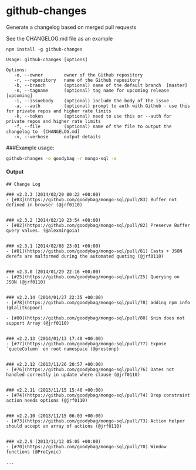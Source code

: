 github-changes
==============

Generate a changelog based on merged pull requests

See the CHANGELOG.md file as an example

`npm install -g github-changes`

```
Usage: github-changes [options]

Options:
   -o, --owner        owner of the Github repository
   -r, --repository   name of the Github repository
   -b, --branch       (optional) name of the default branch  [master]
   -n, --tagname      (optional) tag name for upcoming release  [upcoming]
   -i, --issuebody    (optional) include the body of the issue
   -a, --auth         (optional) prompt to auth with Github - use this for private repos and higher rate limits
   -k, --token        (optional) need to use this or --auth for private repos and higher rate limits
   -f, --file         (optional) name of the file to output the changelog to  [CHANGELOG.md]
   -v, --verbose      output details
```

###Example usage:
```bash
github-changes -o goodybag -r mongo-sql -a
```

#### Output
    ## Change Log

    ### v2.3.3 (2014/02/20 00:22 +00:00)
    - [#83](https://github.com/goodybag/mongo-sql/pull/83) Buffer not defined in browser (@jrf0110)


    ### v2.3.2 (2014/02/19 23:54 +00:00)
    - [#82](https://github.com/goodybag/mongo-sql/pull/82) Preserve Buffer query values. (@alexmingoia)


    ### v2.3.1 (2014/02/08 23:01 +00:00)
    - [#81](https://github.com/goodybag/mongo-sql/pull/81) Casts + JSON derefs are malformed during the automated quoting (@jrf0110)


    ### v2.3.0 (2014/01/29 22:16 +00:00)
    - [#25](https://github.com/goodybag/mongo-sql/pull/25) Querying on JSON (@jrf0110)


    ### v2.2.14 (2014/01/27 22:35 +00:00)
    - [#78](https://github.com/goodybag/mongo-sql/pull/78) adding npm info (@lalitkapoor)

    - [#80](https://github.com/goodybag/mongo-sql/pull/80) $nin does not support Array (@jrf0110)


    ### v2.2.13 (2014/01/13 17:40 +00:00)
    - [#77](https://github.com/goodybag/mongo-sql/pull/77) Expose `quoteColumn` on root namespace (@prestonp)


    ### v2.2.12 (2013/11/26 20:57 +00:00)
    - [#76](https://github.com/goodybag/mongo-sql/pull/76) Dates not handled correctly in update where clause (@jrf0110)


    ### v2.2.11 (2013/11/15 15:46 +00:00)
    - [#74](https://github.com/goodybag/mongo-sql/pull/74) Drop constraint action needs options (@jrf0110)


    ### v2.2.10 (2013/11/15 06:03 +00:00)
    - [#73](https://github.com/goodybag/mongo-sql/pull/73) Action helper should accept an array of actions (@jrf0110)


    ### v2.2.9 (2013/11/12 05:05 +00:00)
    - [#70](https://github.com/goodybag/mongo-sql/pull/70) Window functions (@ProCynic)
    
    ...

